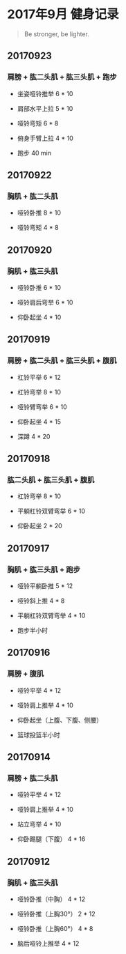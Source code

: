 # 2017年9月 健身记录   
> Be stronger, be lighter.

## 20170923
### 肩膀 + 肱二头肌 + 肱三头肌 + 跑步
* 坐姿哑铃推举 6 * 10
* 肩部水平上拉 5 * 10

* 哑铃弯矩 6 * 8

* 俯身手臂上拉 4 * 10

* 跑步 40 min

## 20170922
### 胸肌 + 肱二头肌
* 哑铃卧推 8 * 10

* 哑铃弯矩 4 * 8

## 20170920
### 胸肌 + 肱三头肌
* 哑铃卧推 6 * 10

* 哑铃肩后弯举 6 * 10

* 仰卧起坐 4 * 10

## 20170919
### 肩膀 + 肱二头肌 + 肱三头肌 + 腹肌
* 杠铃平举 6 * 12
* 杠铃弯举 8 * 10

* 哑铃臂弯举 6 * 10

* 仰卧起坐 4 * 15
* 深蹲 4 * 20

## 20170918
### 肱二头肌 + 肱三头肌 + 腹肌
* 杠铃弯举 8 * 10

* 平躺杠铃双臂弯举 6 * 10

* 仰卧起坐 2 * 20

## 20170917
### 胸肌 + 肱三头肌 + 跑步
* 哑铃平躺卧推 5 * 12
* 哑铃斜上推 4 * 8

* 平躺杠铃双臂弯举 4 * 10

* 跑步半小时

## 20170916
### 肩膀 + 腹肌  
   
* 哑铃平举 4 * 12  
* 哑铃肩上推举 4 * 10  


* 仰卧起坐（上腹、下腹、侧腰）

* 篮球投篮半小时

## 20170914
### 肩膀 + 肱二头肌  
   
* 哑铃平举 4 * 12  
* 哑铃肩上推举 4 * 10  

* 站立弯举 4 * 10

* 仰卧踢腿（下腹） 4 * 16
 

## 20170912
### 胸肌 + 肱三头肌 
   
* 哑铃卧推（中胸） 4 * 12  
* 哑铃卧推（上胸30°） 2 * 12  
* 哑铃卧推（上胸60°） 4 * 8   

* 脑后哑铃上推举 4 * 12


